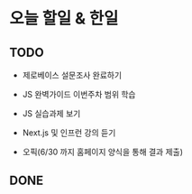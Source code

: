# 오늘 할일 & 한일

## TODO

- 제로베이스 설문조사 완료하기

- JS 완벽가이드 이번주차 범위 학습

- JS 실습과제 보기

- Next.js 및 인프런 강의 듣기

- 오픽(6/30 까지 홈페이지 양식을 통해 결과 제출)

## DONE
